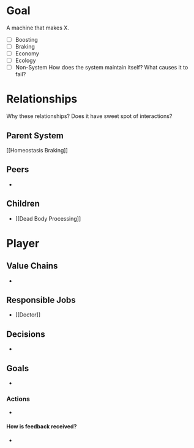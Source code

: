 # Goal
A machine that makes X.
- [ ] Boosting
- [ ] Braking
- [ ] Economy
- [ ] Ecology
- [ ] Non-System
How does the system maintain itself? What causes it to fail?
# Relationships
Why these relationships?
Does it have sweet spot of interactions?
## Parent System
[[Homeostasis Braking]]
## Peers
- 
## Children
- [[Dead Body Processing]]
# Player
## Value Chains
- 
## Responsible Jobs
- [[Doctor]]
## Decisions
- 
## Goals
- 
### Actions
- 
#### How is feedback received?
- 
